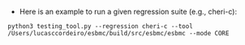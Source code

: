 * Here is an example to run a given regression suite (e.g., cheri-c): 

```
python3 testing_tool.py --regression cheri-c --tool /Users/lucasccordeiro/esbmc/build/src/esbmc/esbmc --mode CORE
```
